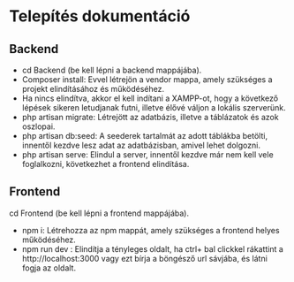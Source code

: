# Telepítés dokumentáció

## Backend 
- cd Backend (be kell lépni a backend mappájába).
- Composer install: Evvel létrejön a vendor mappa, amely szükséges a projekt elindításához és működéséhez.
- Ha nincs elindítva, akkor el kell indítani a XAMPP-ot, hogy a következő lépések sikeren letudjanak futni, illetve élővé váljon a lokális szerverünk.
- php artisan migrate: Létrejött az adatbázis, illetve a táblázatok és azok oszlopai.
- php artisan db:seed: A seederek tartalmát az adott táblákba betölti, innentől kezdve lesz adat az adatbázisban, amivel lehet dolgozni.
- php artisan serve: Elindul a server, innentől kezdve már nem kell vele foglalkozni, következhet a frontend elindítása.

## Frontend
cd Frontend (be kell lépni a frontend mappájába).
- npm i: Létrehozza az npm mappát, amely szükséges a frontend helyes működéséhez.
- npm run dev : Elindítja a tényleges oldalt, ha ctrl+ bal clickkel rákattint a http://localhost:3000 vagy ezt bírja a böngésző url sávjába, és látni fogja az oldalt.
